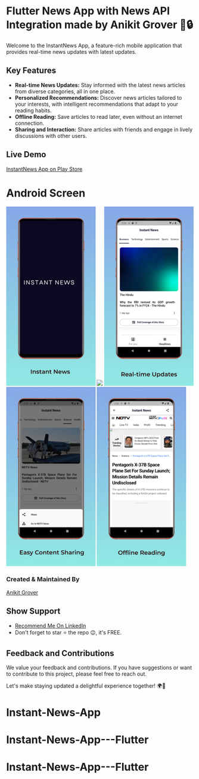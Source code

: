 # Flutter News App with News API Integration made by Anikit Grover 📰🔒

Welcome to the InstantNews App, a feature-rich mobile application that provides real-time news updates with latest updates. 


## Key Features

- **Real-time News Updates:** Stay informed with the latest news articles from diverse categories, all in one place.
- **Personalized Recommendations:** Discover news articles tailored to your interests, with intelligent recommendations that adapt to your reading habits.
- **Offline Reading:** Save articles to read later, even without an internet connection.
- **Sharing and Interaction:** Share articles with friends and engage in lively discussions with other users.

## Live Demo  
[InstantNews App on Play Store](https://play.google.com/store/apps/details?id=com.instantnewsapp_anikitgrover)


# Android Screen
<img height="480px" src="screenshots/0.jpeg">
<img height="480px" src="screenshots/image1jpeg">
<img height="480px" src="screenshots/1.jpeg">
<img height="480px" src="screenshots/3.jpeg">
<img height="480px" src="screenshots/4.jpeg">

### Created & Maintained By

[Anikit Grover](https://github.com/AnikitDeveloper96)

## Show Support
* [Recommend Me On LinkedIn](https://in.linkedin.com/in/anikit-grover)
* Don't forget to star ⭐ the repo 😉, it's FREE.


## Feedback and Contributions

We value your feedback and contributions. If you have suggestions or want to contribute to this project, please feel free to reach out.

Let's make staying updated a delightful experience together! 🌍📲
# Instant-News-App
# Instant-News-App---Flutter
# Instant-News-App---Flutter
